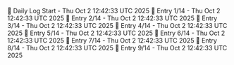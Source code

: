 📅 Daily Log Start - Thu Oct  2 12:42:33 UTC 2025
📌 Entry 1/14 - Thu Oct  2 12:42:33 UTC 2025
📌 Entry 2/14 - Thu Oct  2 12:42:33 UTC 2025
📌 Entry 3/14 - Thu Oct  2 12:42:33 UTC 2025
📌 Entry 4/14 - Thu Oct  2 12:42:33 UTC 2025
📌 Entry 5/14 - Thu Oct  2 12:42:33 UTC 2025
📌 Entry 6/14 - Thu Oct  2 12:42:33 UTC 2025
📌 Entry 7/14 - Thu Oct  2 12:42:33 UTC 2025
📌 Entry 8/14 - Thu Oct  2 12:42:33 UTC 2025
📌 Entry 9/14 - Thu Oct  2 12:42:33 UTC 2025

